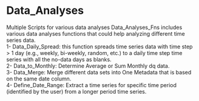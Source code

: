 # Data_Analyses
Multiple Scripts for various data analyses
Data_Analyses_Fns includes various data analyses functions that could help analyzing different time series data.  
1- Data_Daily_Spread: this function spreads time series data with time step > 1 day (e.g., weekly, bi-weekly, random, etc.) to a daily time step time series with all the no-data days as blanks.   
2- Data_to_Monthly: Determine Average or Sum Monthly dq data.   
3- Data_Merge: Merge different data sets into One Metadata that is based on the same date column.   
4- Define_Date_Range: Extract a time series for specific time period (identified by the user) from a longer period time series.
